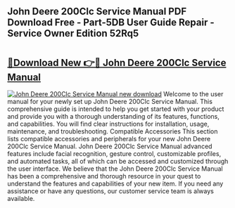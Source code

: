 ## John Deere 200Clc Service Manual PDF Download Free - Part-5DB User Guide Repair - Service Owner Edition 52Rq5

# <h2><a href="http://bc93184.oget.top/?id=John+Deere+200Clc+Service+Manual">🔗Download New 👉🔴 John Deere 200Clc Service Manual</a></h2>

[![John Deere 200Clc Service Manual new download](https://i.imgur.com/5g1atiW.png)](http://bc93184.oget.top/?id=John+Deere+200Clc+Service+Manual)
Welcome to the user manual for your newly set up John Deere 200Clc Service Manual. This comprehensive guide is intended to help you get started with your product and provide you with a thorough understanding of its features, functions, and capabilities. You will find clear instructions for installation, usage, maintenance, and troubleshooting. Compatible Accessories This section lists compatible accessories and peripherals for your new John Deere 200Clc Service Manual. John Deere 200Clc Service Manual advanced features include facial recognition, gesture control, customizable profiles, and automated tasks, all of which can be accessed and customized through the user interface. We believe that the John Deere 200Clc Service Manual has been a comprehensive and thorough resource in your quest to understand the features and capabilities of your new item. If you need any assistance or have any questions, our customer service team is always available.
